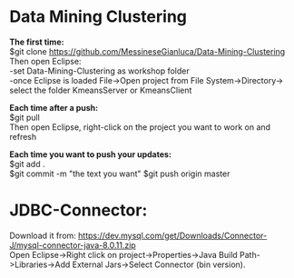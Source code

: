 # Data Mining Clustering
**The first time:** <br />
$git clone https://github.com/MessineseGianluca/Data-Mining-Clustering
Then open Eclipse: <br />
 -set Data-Mining-Clustering as workshop folder <br />
 -once Eclipse is loaded File->Open project from File System->Directory-> select the folder KmeansServer or KmeansClient <br />

**Each time after a push:** <br />
$git pull <br />
Then open Eclipse, right-click on the project you want to work on and refresh <br />

**Each time you want to push your updates:** <br />
$git add . <br />
$git commit -m "the text you want"
$git push origin master

# JDBC-Connector:
Download it from: https://dev.mysql.com/get/Downloads/Connector-J/mysql-connector-java-8.0.11.zip <br />
Open Eclipse->Right click on project->Properties->Java Build Path->Libraries->Add External Jars->Select Connector (bin version).
